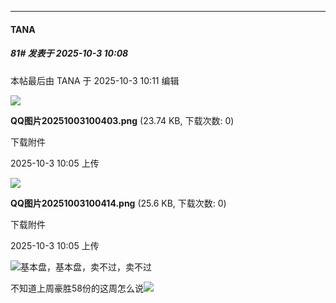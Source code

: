﻿
*****

####  TANA  
##### 81#       发表于 2025-10-3 10:08

 本帖最后由 TANA 于 2025-10-3 10:11 编辑 

<img src="https://img.stage1st.com/forum/202510/03/100543ba1exm6c1f66t6ef.png" referrerpolicy="no-referrer">

<strong>QQ图片20251003100403.png</strong> (23.74 KB, 下载次数: 0)

下载附件

2025-10-3 10:05 上传

<img src="https://img.stage1st.com/forum/202510/03/100543ojghulugg2xx6kez.png" referrerpolicy="no-referrer">

<strong>QQ图片20251003100414.png</strong> (25.6 KB, 下载次数: 0)

下载附件

2025-10-3 10:05 上传

<img src="https://static.stage1st.com/image/smiley/face2017/048.png" referrerpolicy="no-referrer">基本盘，基本盘，卖不过，卖不过

不知道上周豪胜58份的这周怎么说<img src="https://static.stage1st.com/image/smiley/face2017/048.png" referrerpolicy="no-referrer">

